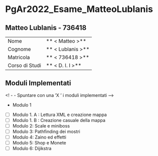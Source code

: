 # PgAr2022_Esame_MatteoLublanis
## Matteo Lublanis - 736418

|                |                 |
| -------------- | --------------- |
| Nome | ** < Matteo >** |
| Cognome | ** < Lublanis >** |
| Matricola | ** < 736418 >** |
| Corso di Studi | ** < D. I. I >** |

## Moduli Implementati

<! - - Spuntare con una ’X ’ i moduli implementati -->

- Modulo 1
- [ ] Modulo 1. A : Lettura XML e creazione mappa
- [ ] Modulo 1. B : Creazione casuale della mappa
- [ ] Modulo 2: Scale e miniboss
- [ ] Modulo 3: Pathfinding dei mostri
- [ ] Modulo 4: Zaino ed effetti
- [ ] Modulo 5: Shop e Monete
- [ ] Modulo 6: Dijikstra
